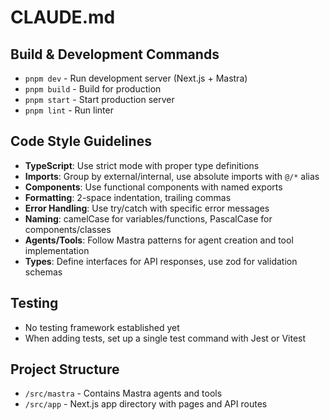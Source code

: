 # CLAUDE.md

## Build & Development Commands
- `pnpm dev` - Run development server (Next.js + Mastra)
- `pnpm build` - Build for production
- `pnpm start` - Start production server
- `pnpm lint` - Run linter

## Code Style Guidelines
- **TypeScript**: Use strict mode with proper type definitions
- **Imports**: Group by external/internal, use absolute imports with `@/*` alias
- **Components**: Use functional components with named exports
- **Formatting**: 2-space indentation, trailing commas
- **Error Handling**: Use try/catch with specific error messages
- **Naming**: camelCase for variables/functions, PascalCase for components/classes
- **Agents/Tools**: Follow Mastra patterns for agent creation and tool implementation
- **Types**: Define interfaces for API responses, use zod for validation schemas

## Testing
- No testing framework established yet
- When adding tests, set up a single test command with Jest or Vitest

## Project Structure
- `/src/mastra` - Contains Mastra agents and tools
- `/src/app` - Next.js app directory with pages and API routes